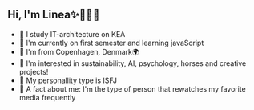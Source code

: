 ## Hi, I'm Linea✨👩‍💻💖
- 🦄 I study IT-architecture on KEA
- 🦄 I'm currently on first semester and learning javaScript
- 🦄 I'm from Copenhagen, Denmark🌍
- 🦄 I'm interested in sustainability, AI, psychology, horses and creative projects!
- 🦄 My personallity type is ISFJ
- 🦄 A fact about me: I'm the type of person that rewatches my favorite media frequently
